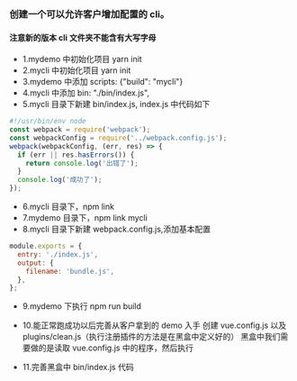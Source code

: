 ### 创建一个可以允许客户增加配置的 cli。

#### 注意新的版本 cli 文件夹不能含有大写字母

- 1.mydemo 中初始化项目 yarn init
- 2.mycli 中初始化项目 yarn init
- 3.mydemo 中添加 scripts: {"build": "mycli"}
- 4.mycli 中添加 bin: "./bin/index.js",
- 5.mycli 目录下新建 bin/index.js,
  index.js 中代码如下

```js
#!/usr/bin/env node
const webpack = require('webpack');
const webpackConfig = require('../webpack.config.js');
webpack(webpackConfig, (err, res) => {
  if (err || res.hasErrors()) {
    return console.log('出错了');
  }
  console.log('成功了');
});
```

- 6.mycli 目录下，npm link
- 7.mydemo 目录下，npm link mycli
- 8.mycli 目录下新建 webpack.config.js,添加基本配置

```js
module.exports = {
  entry: './index.js',
  output: {
    filename: 'bundle.js',
  },
};
```

- 9.mydemo 下执行 npm run build

- 10.能正常跑成功以后完善从客户拿到的 demo 入手
  创建 vue.config.js 以及 plugins/clean.js（执行注册插件的方法是在黑盒中定义好的）
  黑盒中我们需要做的是读取 vue.config.js 中的程序，然后执行
- 11.完善黑盒中 bin/index.js 代码
